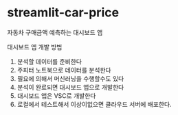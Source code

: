 # streamlit-car-price
자동차 구매금액 예측하는 대시보드 앱


대시보드 엡 개발 방법

1. 분석할 데이터를 준비한다
2. 주피터 노트북으로 데이터를 분석한다
3. 필요에 의해서 머신러닝을 수행할수도 있다
4. 분석이 완료되면 대시보드 앱으로 개발한다
5. 대시보드 앱은 VSC로 개발한다
6. 로컬에서 테스트해서 이상이없으면 클라우드 서버에 배포한다. 
